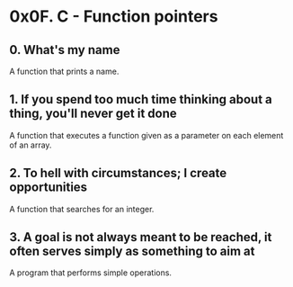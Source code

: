 # 0x0F. C - Function pointers

## 0. What's my name
A function that prints a name.

## 1. If you spend too much time thinking about a thing, you'll never get it done
A function that executes a function given as a parameter on each element of an array.

## 2. To hell with circumstances; I create opportunities
A function that searches for an integer.

## 3. A goal is not always meant to be reached, it often serves simply as something to aim at
A program that performs simple operations.